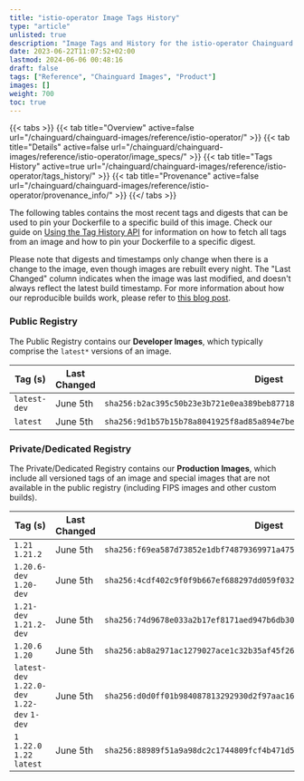 ```yaml
---
title: "istio-operator Image Tags History"
type: "article"
unlisted: true
description: "Image Tags and History for the istio-operator Chainguard Image"
date: 2023-06-22T11:07:52+02:00
lastmod: 2024-06-06 00:48:16
draft: false
tags: ["Reference", "Chainguard Images", "Product"]
images: []
weight: 700
toc: true
---
```


{{< tabs >}}
{{< tab title="Overview" active=false url="/chainguard/chainguard-images/reference/istio-operator/" >}}
{{< tab title="Details" active=false url="/chainguard/chainguard-images/reference/istio-operator/image_specs/" >}}
{{< tab title="Tags History" active=true url="/chainguard/chainguard-images/reference/istio-operator/tags_history/" >}}
{{< tab title="Provenance" active=false url="/chainguard/chainguard-images/reference/istio-operator/provenance_info/" >}}
{{</ tabs >}}

The following tables contains the most recent tags and digests that can be used to pin your Dockerfile to a specific build of this image. Check our guide on [Using the Tag History API](/chainguard/chainguard-images/using-the-tag-history-api/) for information on how to fetch all tags from an image and how to pin your Dockerfile to a specific digest.

Please note that digests and timestamps only change when there is a change to the image, even though images are rebuilt every night. The "Last Changed" column indicates when the image was last modified, and doesn't always reflect the latest build timestamp. For more information about how our reproducible builds work, please refer to [this blog post](https://www.chainguard.dev/unchained/reproducing-chainguards-reproducible-image-builds).

### Public Registry
The Public Registry contains our **Developer Images**, which typically comprise the `latest*` versions of an image.

| Tag (s)       | Last Changed | Digest                                                                    |
|---------------|--------------|---------------------------------------------------------------------------|
|  `latest-dev` | June 5th     | `sha256:b2ac395c50b23e3b721e0ea389beb87718a045bbef60f75b627458747c708bd8` |
|  `latest`     | June 5th     | `sha256:9d1b57b15b78a8041925f8ad85a894e7be73dba9cb92440edc3788c421a751b2` |


### Private/Dedicated Registry
The Private/Dedicated Registry contains our **Production Images**, which include all versioned tags of an image and special images that are not available in the public registry (including FIPS images and other custom builds).

| Tag (s)                                       | Last Changed | Digest                                                                    |
|-----------------------------------------------|--------------|---------------------------------------------------------------------------|
|  `1.21` `1.21.2`                              | June 5th     | `sha256:f69ea587d73852e1dbf74879369971a475377a288223319de093f54cb0a72d75` |
|  `1.20.6-dev` `1.20-dev`                      | June 5th     | `sha256:4cdf402c9f0f9b667ef688297dd059f032eb73c9642d098a911d6fa6fe82fab8` |
|  `1.21-dev` `1.21.2-dev`                      | June 5th     | `sha256:74d9678e033a2b17ef8171aed947b6db30ac7d598324520e5d01973dde189960` |
|  `1.20.6` `1.20`                              | June 5th     | `sha256:ab8a2971ac1279027ace1c32b35af45f262d2cfe2abc96ddd73609deaf9a0db5` |
|  `latest-dev` `1.22.0-dev` `1.22-dev` `1-dev` | June 5th     | `sha256:d0d0ff01b984087813292930d2f97aac16f9509b3f75e68c2d46093b91fd776b` |
|  `1` `1.22.0` `1.22` `latest`                 | June 5th     | `sha256:88989f51a9a98dc2c1744809fcf4b471d5c8d4a1cb510b58745fb7c6eaefccc6` |

